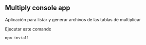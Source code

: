 ## Multiply console app

Aplicación para listar y generar archivos de las tablas de multiplicar 

Ejecutar este comando

```
npm install

```
